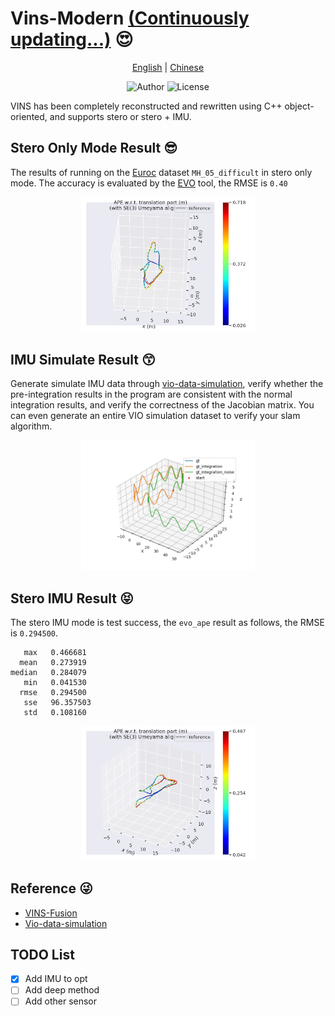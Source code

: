 # Vins-Modern [(Continuously updating...)](https://github.com/weihaoysgs/vins-fast) :heart_eyes:
<div align="center">

[English](README.md) | [Chinese](doc/Chinese.md)

![Author](https://img.shields.io/badge/Author-isweihao@zju.edu.cn-blue?link=https%3A%2F%2Fgithub.com%2Fweihaoysgs)
![License](https://img.shields.io/badge/License-GPLv3-green)

</div>

VINS has been completely reconstructed and rewritten using C++ object-oriented, and supports stero or stero + IMU.


## Stero Only Mode Result :sunglasses:

The results of running on the [Euroc](https://projects.asl.ethz.ch/datasets/doku.php?id=kmavvisualinertialdatasets) dataset `MH_05_difficult` in stero only mode. The accuracy is evaluated by the [EVO](https://github.com/MichaelGrupp/evo) tool, the RMSE is `0.40`

<div align="center">

<img src="./images/MH_05_Stero_Only.png" width = 55%>

</div>

## IMU Simulate Result :kissing_smiling_eyes:

Generate simulate IMU data through [vio-data-simulation](https://github.com/HeYijia/vio_data_simulation), verify whether the pre-integration results in the program are consistent with the normal integration results, and verify the correctness of the Jacobian matrix. You can even generate an entire VIO simulation dataset to verify your slam algorithm.

<div align="center">

<img src="./images/imu_simulate.png" width = 55%>

</div>

## Stero IMU Result :stuck_out_tongue_closed_eyes:

The stero IMU mode is test success, the `evo_ape` result as follows, the RMSE is `0.294500`.

```shell
   max   0.466681
  mean   0.273919
median   0.284079
   min   0.041530
  rmse   0.294500
   sse   96.357503
   std   0.108160
```

<div align="center">

<img src="./images/MH_05_Stero_Imu.png" width = 55%>

</div>

## Reference :stuck_out_tongue_winking_eye:

- [VINS-Fusion](https://github.com/HKUST-Aerial-Robotics/VINS-Fusion)
- [Vio-data-simulation](https://github.com/HeYijia/vio_data_simulation)

## TODO List

- [x] Add IMU to opt
- [ ] Add deep method
- [ ] Add other sensor